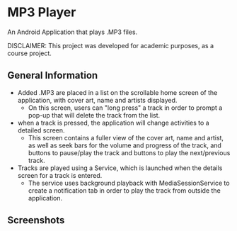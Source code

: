 # MP3 Player

An Android Application that plays .MP3 files.

DISCLAIMER: This project was developed for academic purposes, as a course project.


## General Information
- Added .MP3 are placed in a list on the scrollable home screen of the application, with cover art, name and artists displayed.
    - On this screen, users can "long press" a track in order to prompt a pop-up that will delete the track from the list.
- when a track is pressed, the application will change activities to a detailed screen.
    - This screen contains a fuller view of the cover art, name and artist, as well as seek bars for the volume and progress of the track, and buttons to pause/play the track and buttons to play the next/previous track.
- Tracks are played using a Service, which is launched when the details screen for a track is entered.
    - The service uses background playback with MediaSessionService to create a notification tab in order to play the track from outside the application.


## Screenshots
